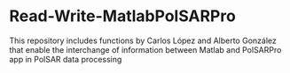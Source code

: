 # Read-Write-MatlabPolSARPro
This repository includes functions by Carlos López and Alberto González that enable the interchange of information between Matlab and PolSARPro app in PolSAR data processing
